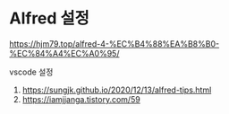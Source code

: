 # Alfred 설정



https://hjm79.top/alfred-4-%EC%B4%88%EA%B8%B0-%EC%84%A4%EC%A0%95/





vscode 설정

1. https://sungjk.github.io/2020/12/13/alfred-tips.html
2. https://iamjjanga.tistory.com/59

